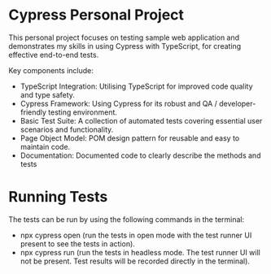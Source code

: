 # Cypress Personal Project 
This personal project focuses on testing sample web application and demonstrates my skills in using Cypress with TypeScript, for creating effective end-to-end tests.

Key components include:

* TypeScript Integration: Utilising TypeScript for improved code quality and type safety.
* Cypress Framework: Using Cypress for its robust and QA / developer-friendly testing environment.
* Basic Test Suite: A collection of automated tests covering essential user scenarios and functionality.
* Page Object Model: POM design pattern for reusable and easy to maintain code.
* Documentation: Documented code to clearly describe the methods and tests

# Running Tests
The tests can be run by using the following commands in the terminal:

* npx cypress open (run the tests in open mode with the test runner UI present to see the tests in action).
* npx cypress run (run the tests in headless mode. The test runner UI will not be present. Test results will be recorded directly in the terminal).
